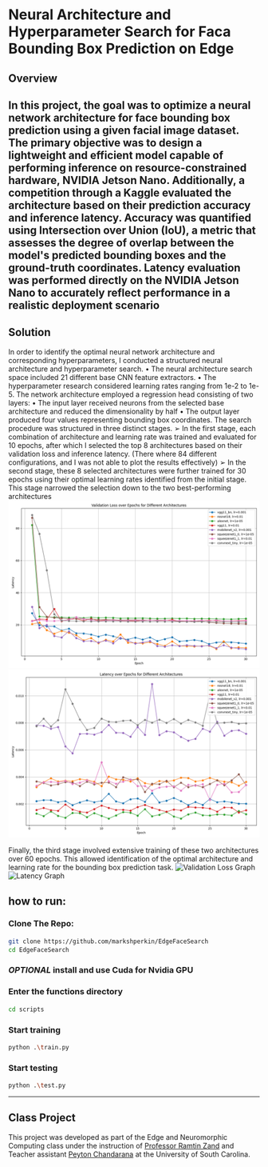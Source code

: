 
# Neural Architecture and Hyperparameter Search for Faca Bounding Box Prediction on Edge

## Overview
In this project, the goal was to optimize a neural network architecture for face bounding box
prediction using a given facial image dataset. The primary objective was to design a lightweight
and efficient model capable of performing inference on resource-constrained hardware, NVIDIA
Jetson Nano. Additionally, a competition through a Kaggle evaluated the architecture based on
their prediction accuracy and inference latency. Accuracy was quantified using Intersection over
Union (IoU), a metric that assesses the degree of overlap between the model's predicted
bounding boxes and the ground-truth coordinates. Latency evaluation was performed directly
on the NVIDIA Jetson Nano to accurately reflect performance in a realistic deployment scenario
---
## Solution
In order to identify the optimal neural network architecture and corresponding
hyperparameters, I conducted a structured neural architecture and hyperparameter search.
• The neural architecture search space included 21 different base CNN feature extractors.
• The hyperparameter research considered learning rates ranging from 1e-2 to 1e-5.
The network architecture employed a regression head consisting of two layers:
• The input layer received neurons from the selected base architecture and reduced the
dimensionality by half
• The output layer produced four values representing bounding box coordinates.
The search procedure was structured in three distinct stages.
➢ In the first stage, each combination of architecture and learning rate was trained and
evaluated for 10 epochs, after which I selected the top 8 architectures based on their
validation loss and inference latency. (There where 84 different configurations, and I was
not able to plot the results effectively)
➢ In the second stage, these 8 selected architectures were further trained for 30 epochs
using their optimal learning rates identified from the initial stage. This stage narrowed
the selection down to the two best-performing architectures
![Validation Loss Graph](report/second_search_val_over_epoch.png)
![Latency Graph](report/second_search_latency_over_epoch.png)

Finally, the third stage involved extensive training of these two architectures over 60 epochs.
This allowed identification of the optimal architecture and learning rate for the bounding box
prediction task. 
![Validation Loss Graph](final_search_val_over_epoch.png)
![Latency Graph](final_search_latency_over_epoch.png)

## how to run:
### Clone The Repo:
```bash
git clone https://github.com/markshperkin/EdgeFaceSearch
cd EdgeFaceSearch
```

### *OPTIONAL* install and use Cuda for Nvidia GPU




### Enter the functions directory
```bash
cd scripts
```

### Start training
```bash
python .\train.py
```

### Start testing
```bash
python .\test.py
```
---
## Class Project

This project was developed as part of the Edge and Neuromorphic Computing class under the instruction of [Professor Ramtin Zand](https://sc.edu/study/colleges_schools/engineering_and_computing/faculty-staff/zand.php) and Teacher assistant [Peyton Chandarana](https://www.peytonsc.com/) at the University of South Carolina.


